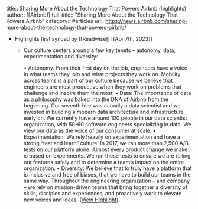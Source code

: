 title:: Sharing More About the Technology That Powers Airbnb (highlights)
author:: [[Airbnb]]
full-title:: "Sharing More About the Technology That Powers Airbnb"
category:: #articles
url:: https://news.airbnb.com/sharing-more-about-the-technology-that-powers-airbnb/

- Highlights first synced by [[Readwise]] [[Apr 7th, 2023]]
	- Our culture centers around a few key tenets – autonomy, data, experimentation and diversity:
	  
	  •   Autonomy: From their first day on the job, engineers have a voice in what teams they join and what projects they work on. Mobility across teams is a part of our culture because we believe that engineers are most productive when they work on problems that challenge and inspire them the most.
	  •   Data: The importance of data as a philosophy was baked into the DNA of Airbnb from the beginning. Our seventh hire was actually a data scientist and we invested in building a modern data architecture and infrastructure early on. We currently have around 100 people in our data scientist organization, with 50-60 software engineers specializing in data. We view our data as the voice of our consumer at scale.
	  •   Experimentation: We rely heavily on experimentation and have a strong “test and learn” culture. In 2017, we ran more than 2,500 A/B tests on our platform alone. Almost every product change we make is based on experiments. We run these tests to ensure we are rolling out features safely and to determine a team’s impact on the entire organization.
	  •   Diversity: We believe that to truly have a platform that is inclusive and free of biases, that we have to build our teams in the same way. Throughout the engineering organization – and company – we rely on mission-driven teams that bring together a diversity of skills, disciples and experiences, and proactively work to elevate new voices and ideas. ([View Highlight](https://read.readwise.io/read/01gx36w5v8g02fpzc4s7zst6kh))